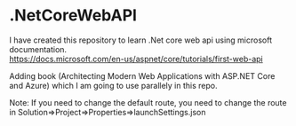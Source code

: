 # .NetCoreWebAPI
I have created this repository to learn .Net core web api using microsoft documentation.  
https://docs.microsoft.com/en-us/aspnet/core/tutorials/first-web-api

Adding book (Architecting Modern Web Applications with ASP.NET Core and Azure) which I am going to use parallely in this repo.

Note: If you need to change the default route, you need to change the route in Solution=>Project=>Properties=>launchSettings.json 
